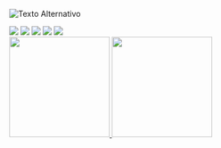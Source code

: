 <img src="https://www.rnp.br/arquivos/2023-05/proghackersdobem_logo_rgb_principal_positiva.png?VersionId=0zPZBphU03984KYVWYkta4wu94Jj7scC" alt="Texto Alternativo"><div>
<div>
<a href="https://www.youtube.com/@saturnBeatmaker" target="_blank"><img loading="lazy" src="https://img.shields.io/badge/YouTube-FF0000?style=for-the-badge&logo=youtube&logoColor=white" target="_blank"></a>
<a href="https://instagram.com/seu-usuário-instagram-aqui" target="_blank"><img loading="lazy" src="https://img.shields.io/badge/-Instagram-%23E4405F?style=for-the-badge&logo=instagram&logoColor=white" target="_blank"></a>
<a href="https://www.twitch.tv/seu-usuário-aqui" target="_blank"><img loading="lazy" src="https://img.shields.io/badge/Twitch-9146FF?style=for-the-badge&logo=twitch&logoColor=white" target="_blank"></a>
<a href = "mailto:contato@seu-usuário-aqui"><img loading="lazy" src="https://img.shields.io/badge/Gmail-D14836?style=for-the-badge&logo=gmail&logoColor=white" target="_blank"></a>
<a href="https://www.linkedin.com/in/seu-usuário-linkedln-aqui" target="_blank"><img loading="lazy" src="https://img.shields.io/badge/-LinkedIn-%230077B5?style=for-the-badge&logo=linkedin&logoColor=white" target="_blank"></a>   
</div><div>
<div>
<a href="https://github.com/breach-forum">
<img loading="lazy" height="180em" src="https://github-readme-stats.vercel.app/api/top-langs/?username=breach-forum&layout=compact&langs_count=7&theme=dracula"/>
<img loading="lazy" height="180em" src="https://github-readme-stats.vercel.app/api?username=breach-forum&show_icons=true&theme=dracula&include_all_commits=true&count_private=true"/>
</div>
